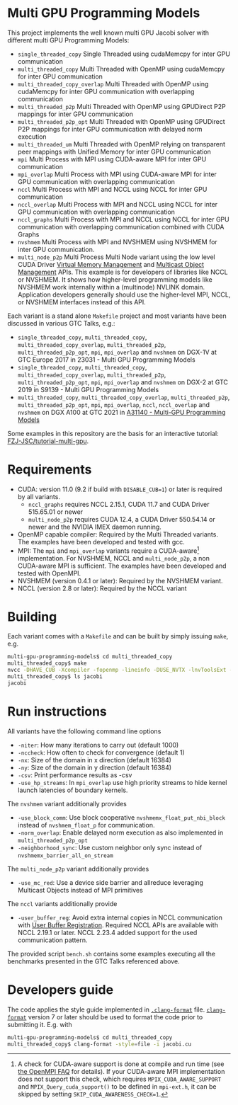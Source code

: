 # Multi GPU Programming Models
This project implements the well known multi GPU Jacobi solver with different multi GPU Programming Models:
* `single_threaded_copy`        Single Threaded using cudaMemcpy for inter GPU communication
* `multi_threaded_copy`         Multi Threaded with OpenMP using cudaMemcpy for inter GPU communication
* `multi_threaded_copy_overlap` Multi Threaded with OpenMP using cudaMemcpy for inter GPU communication with overlapping communication
* `multi_threaded_p2p`          Multi Threaded with OpenMP using GPUDirect P2P mappings for inter GPU communication
* `multi_threaded_p2p_opt`      Multi Threaded with OpenMP using GPUDirect P2P mappings for inter GPU communication with delayed norm execution
* `multi_threaded_um`           Multi Threaded with OpenMP relying on transparent peer mappings with Unified Memory for inter GPU communication
* `mpi`                         Multi Process with MPI using CUDA-aware MPI for inter GPU communication
* `mpi_overlap`                 Multi Process with MPI using CUDA-aware MPI for inter GPU communication with overlapping communication
* `nccl`                        Multi Process with MPI and NCCL using NCCL for inter GPU communication
* `nccl_overlap`                Multi Process with MPI and NCCL using NCCL for inter GPU communication with overlapping communication
* `nccl_graphs`                 Multi Process with MPI and NCCL using NCCL for inter GPU communication with overlapping communication combined with CUDA Graphs
* `nvshmem`                     Multi Process with MPI and NVSHMEM using NVSHMEM for inter GPU communication.
* `multi_node_p2p`              Multi Process Multi Node variant using the low level CUDA Driver [Virtual Memory Management](https://docs.nvidia.com/cuda/cuda-c-programming-guide/index.html#virtual-memory-management) and [Multicast Object Management](https://docs.nvidia.com/cuda/cuda-driver-api/group__CUDA__MULTICAST.html#group__CUDA__MULTICAST) APIs. This example is for developers of libraries like NCCL or NVSHMEM. It shows how higher-level programming models like NVSHMEM work internally within a (multinode) NVLINK domain. Application developers generally should use the higher-level MPI, NCCL, or NVSHMEM interfaces instead of this API.

Each variant is a stand alone `Makefile` project and most variants have been discussed in various GTC Talks, e.g.:
* `single_threaded_copy`, `multi_threaded_copy`, `multi_threaded_copy_overlap`, `multi_threaded_p2p`, `multi_threaded_p2p_opt`, `mpi`, `mpi_overlap` and `nvshmem` on DGX-1V at GTC Europe 2017 in 23031 - Multi GPU Programming Models
* `single_threaded_copy`, `multi_threaded_copy`, `multi_threaded_copy_overlap`, `multi_threaded_p2p`, `multi_threaded_p2p_opt`, `mpi`, `mpi_overlap` and `nvshmem` on DGX-2 at GTC 2019 in S9139 - Multi GPU Programming Models
* `multi_threaded_copy`, `multi_threaded_copy_overlap`, `multi_threaded_p2p`, `multi_threaded_p2p_opt`, `mpi`, `mpi_overlap`, `nccl`, `nccl_overlap` and `nvshmem`  on DGX A100 at GTC 2021 in [A31140 - Multi-GPU Programming Models](https://www.nvidia.com/en-us/on-demand/session/gtcfall21-a31140/)

Some examples in this repository are the basis for an interactive tutorial: [FZJ-JSC/tutorial-multi-gpu](https://github.com/FZJ-JSC/tutorial-multi-gpu). 

# Requirements
* CUDA: version 11.0 (9.2 if build with `DISABLE_CUB=1`) or later is required by all variants.
  * `nccl_graphs` requires NCCL 2.15.1, CUDA 11.7 and CUDA Driver 515.65.01 or newer
  * `multi_node_p2p` requires CUDA 12.4, a CUDA Driver 550.54.14 or newer and the NVIDIA IMEX daemon running.
* OpenMP capable compiler: Required by the Multi Threaded variants. The examples have been developed and tested with gcc.
* MPI: The `mpi` and `mpi_overlap` variants require a CUDA-aware[^1] implementation. For NVSHMEM, NCCL and `multi_node_p2p`, a non CUDA-aware MPI is sufficient. The examples have been developed and tested with OpenMPI.
* NVSHMEM (version 0.4.1 or later): Required by the NVSHMEM variant.
* NCCL (version 2.8 or later): Required by the NCCL variant

# Building 
Each variant comes with a `Makefile` and can be built by simply issuing `make`, e.g. 
```sh
multi-gpu-programming-models$ cd multi_threaded_copy
multi_threaded_copy$ make
nvcc -DHAVE_CUB -Xcompiler -fopenmp -lineinfo -DUSE_NVTX -lnvToolsExt -gencode arch=compute_70,code=sm_70 -gencode arch=compute_80,code=sm_80 -gencode arch=compute_90,code=sm_90 -gencode arch=compute_90,code=compute_90 -std=c++14 jacobi.cu -o jacobi
multi_threaded_copy$ ls jacobi
jacobi
```

# Run instructions
All variants have the following command line options
* `-niter`: How many iterations to carry out (default 1000)
* `-nccheck`: How often to check for convergence (default 1)
* `-nx`: Size of the domain in x direction (default 16384)
* `-ny`: Size of the domain in y direction (default 16384)
* `-csv`: Print performance results as -csv
* `-use_hp_streams`: In `mpi_overlap` use high priority streams to hide kernel launch latencies of boundary kernels.

The `nvshmem` variant additionally provides
* `-use_block_comm`: Use block cooperative `nvshmemx_float_put_nbi_block` instead of `nvshmem_float_p` for communication.
* `-norm_overlap`: Enable delayed norm execution as also implemented in `multi_threaded_p2p_opt` 
* `-neighborhood_sync`: Use custom neighbor only sync instead of `nvshmemx_barrier_all_on_stream`

The `multi_node_p2p` variant additionally provides
* `-use_mc_red`: Use a device side barrier and allreduce leveraging Multicast Objects instead of MPI primitives

The `nccl` variants additionally provide
* `-user_buffer_reg`: Avoid extra internal copies in NCCL communication with [User Buffer Registration](https://docs.nvidia.com/deeplearning/nccl/user-guide/docs/usage/bufferreg.html#user-buffer-registration). Required NCCL APIs are available with NCCL 2.19.1 or later. NCCL 2.23.4 added support for the used communication pattern.

The provided script `bench.sh` contains some examples executing all the benchmarks presented in the GTC Talks referenced above.

# Developers guide
The code applies the style guide implemented in [`.clang-format`](.clang-format) file. [`clang-format`](https://clang.llvm.org/docs/ClangFormat.html) version 7 or later should be used to format the code prior to submitting it. E.g. with
```sh
multi-gpu-programming-models$ cd multi_threaded_copy
multi_threaded_copy$ clang-format -style=file -i jacobi.cu
```

[^1]: A check for CUDA-aware support is done at compile and run time (see [the OpenMPI FAQ](https://www.open-mpi.org/faq/?category=runcuda#mpi-cuda-aware-support) for details). If your CUDA-aware MPI implementation does not support this check, which requires `MPIX_CUDA_AWARE_SUPPORT` and `MPIX_Query_cuda_support()` to be defined in `mpi-ext.h`, it can be skipped by setting `SKIP_CUDA_AWARENESS_CHECK=1`.
